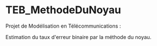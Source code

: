 # TEB_MethodeDuNoyau

Projet de Modélisation en Télécommunications :

Estimation du taux d'erreur binaire par la méthode du noyau.
